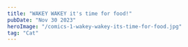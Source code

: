 ```yaml
---
title: "WAKEY WAKEY it's time for food!"
pubDate: "Nov 30 2023"
heroImage: "/comics-1-wakey-wakey-its-time-for-food.jpg"
tag: "Cat"
---
```

